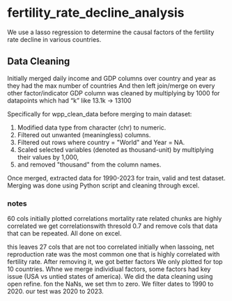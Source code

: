 # fertility_rate_decline_analysis

We use a lasso regression to determine the causal factors of the fertility rate decline in various countries.

## Data Cleaning 
Initially merged daily income and GDP columns over country and year as they had the max number of countries
And then left join/merge on every other factor/indicator
GDP column was cleaned by multiplying by 1000 for datapoints which had “k” like 13.1k -> 13100
 
Specifically for wpp_clean_data before merging to main dataset:

1. Modified data type from character (chr) to numeric.
2. Filtered out unwanted (meaningless) columns.
3. Filtered out rows where country = "World" and Year = NA.
4. Scaled selected variables (denoted as thousand-unit) by multiplying their values by 1,000,
5.  and removed "thousand" from the column names.
 
Once merged, extracted data for 1990-2023 for train, valid and test dataset.
Merging was done using Python script and cleaning through excel.

### notes
60 cols initially
plotted correlations
mortality rate related chunks are highly correlated
we get correlationswith thresold 0.7 and remove cols that data that can be repeated. All done on excel.

this leaves 27 cols that are not too correlated
initially when lassoing, net reproduction rate was the most common one that is highly correlated with fertility rate. After removing it, we got better factors
We only plotted for top 10 countries. Whne we merge individiual factors, some factors had key issue (USA vs untied states of america). We did the data cleaning using open refine. fon the NaNs, we set thm to zero. We filter dates to 1990 to 2020. our test was 2020 to 2023. 

 
